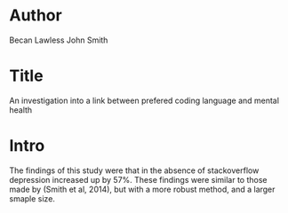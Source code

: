 # Author
Becan Lawless
John Smith

# Title
An investigation into a link between prefered coding language and mental health

# Intro
The findings of this study were that in the absence of stackoverflow depression increased up by 57%.
These findings were similar to those made by (Smith et al, 2014), but with a more robust method, and a larger smaple size.
